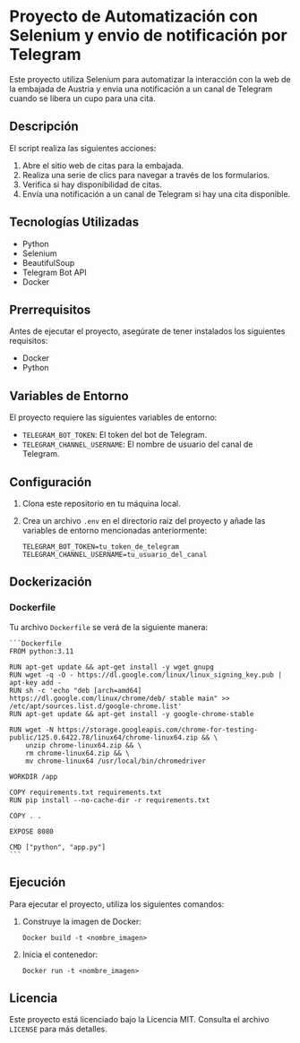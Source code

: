 # Proyecto de Automatización con Selenium y envio de notificación por Telegram

Este proyecto utiliza Selenium para automatizar la interacción con la web de la embajada de Austria y envia una notificación a un canal de Telegram cuando se libera un cupo para una cita.

## Descripción

El script realiza las siguientes acciones:

1. Abre el sitio web de citas para la embajada.
2. Realiza una serie de clics para navegar a través de los formularios.
3. Verifica si hay disponibilidad de citas.
4. Envía una notificación a un canal de Telegram si hay una cita disponible.

## Tecnologías Utilizadas

- Python
- Selenium
- BeautifulSoup
- Telegram Bot API
- Docker

## Prerrequisitos

Antes de ejecutar el proyecto, asegúrate de tener instalados los siguientes requisitos:

- Docker
- Python

## Variables de Entorno

El proyecto requiere las siguientes variables de entorno:

- `TELEGRAM_BOT_TOKEN`: El token del bot de Telegram.
- `TELEGRAM_CHANNEL_USERNAME`: El nombre de usuario del canal de Telegram.

## Configuración

1. Clona este repositorio en tu máquina local.
2. Crea un archivo `.env` en el directorio raíz del proyecto y añade las variables de entorno mencionadas anteriormente:

    ```env
    TELEGRAM_BOT_TOKEN=tu_token_de_telegram
    TELEGRAM_CHANNEL_USERNAME=tu_usuario_del_canal
    ```

## Dockerización

### Dockerfile

Tu archivo `Dockerfile` se verá de la siguiente manera:

    ```Dockerfile
    FROM python:3.11

    RUN apt-get update && apt-get install -y wget gnupg
    RUN wget -q -O - https://dl.google.com/linux/linux_signing_key.pub | apt-key add -
    RUN sh -c 'echo "deb [arch=amd64] https://dl.google.com/linux/chrome/deb/ stable main" >> /etc/apt/sources.list.d/google-chrome.list'
    RUN apt-get update && apt-get install -y google-chrome-stable

    RUN wget -N https://storage.googleapis.com/chrome-for-testing-public/125.0.6422.78/linux64/chrome-linux64.zip && \
        unzip chrome-linux64.zip && \
        rm chrome-linux64.zip && \
        mv chrome-linux64 /usr/local/bin/chromedriver

    WORKDIR /app

    COPY requirements.txt requirements.txt
    RUN pip install --no-cache-dir -r requirements.txt

    COPY . .

    EXPOSE 8080

    CMD ["python", "app.py"]
    ```

## Ejecución

Para ejecutar el proyecto, utiliza los siguientes comandos:

1. Construye la imagen de Docker:

    ```
    Docker build -t <nombre_imagen>
    ```

2. Inicia el contenedor:

    ```
    Docker run -t <nombre_imagen>
    ```

## Licencia

Este proyecto está licenciado bajo la Licencia MIT. Consulta el archivo `LICENSE` para más detalles.
